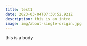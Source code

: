```yaml
---
title: test1
date: 2023-03-04T07:30:52.921Z
description: this is an intro
image: img/about-single-origin.jpg
---
```

t﻿his is a body